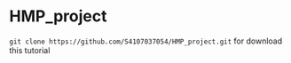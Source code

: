 # HMP_project

`git clone https://github.com/S4107037054/HMP_project.git` for download this tutorial
